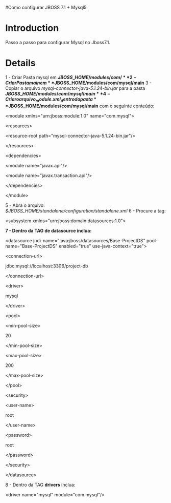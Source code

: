 #Como configurar JBOSS 7.1 + Mysql5.

# Introduction #

Passo a passo para configurar Mysql no Jboss7.1.


# Details #

1 - Criar Pasta mysql em **$JBOSS\_HOME/modules/com/**
2 - Criar Pasta main em **$JBOSS\_HOME/modules/com/mysql/main**
3 - Copiar o arquivo _mysql-connector-java-5.1.24-bin.jar_ para a pasta **$JBOSS\_HOME/modules/com/mysql/main**
4 - Criar o arquivo _module.xml_ dentro da pasta **$JBOSS\_HOME/modules/com/mysql/main** com o seguinte conteúdo:

<?xml version="1.0" encoding="UTF-8"?>
> 

&lt;module xmlns="urn:jboss:module:1.0" name="com.mysql"&gt;


> > 

&lt;resources&gt;


> > > 

&lt;resource-root path="mysql-connector-java-5.1.24-bin.jar"/&gt;



> > 

&lt;/resources&gt;


> > 

&lt;dependencies&gt;


> > > 

&lt;module name="javax.api"/&gt;


> > > 

&lt;module name="javax.transaction.api"/&gt;



> > 

&lt;/dependencies&gt;



> 

&lt;/module&gt;



5 - Abra o arquivo:  _$JBOSS\_HOME/standalone/configuration/standalone.xml_
6 - Procure a tag: 

&lt;subsystem xmlns="urn:jboss:domain:datasources:1.0"&gt;

**7 - Dentro da TAG de datasource inclua:**



&lt;datasource jndi-name="java:jboss/datasources/Base-ProjectDS" pool-name="Base-ProjectDS" enabled="true" use-java-context="true"&gt;


> 

&lt;connection-url&gt;

jdbc:mysql://localhost:3306/project-db

&lt;/connection-url&gt;


> > 

&lt;driver&gt;

mysql

&lt;/driver&gt;


> > 

&lt;pool&gt;


> > > 

&lt;min-pool-size&gt;

20

&lt;/min-pool-size&gt;


> > > 

&lt;max-pool-size&gt;

200

&lt;/max-pool-size&gt;



> > 

&lt;/pool&gt;


> > 

&lt;security&gt;


> > > 

&lt;user-name&gt;

root

&lt;/user-name&gt;


> > > 

&lt;password&gt;

root

&lt;/password&gt;



> > 

&lt;/security&gt;




&lt;/datasource&gt;



8 - Dentro da TAG **drivers** inclua:

> 

&lt;driver name="mysql" module="com.mysql"/&gt;

